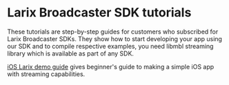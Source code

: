 # Larix Broadcaster SDK tutorials

These tutorials are step-by-step guides for customers who subscribed for Larix Broadcaster SDKs. They show how to start developing your app using our SDK and to compile respective examples, you need libmbl streaming library which is available as part of any SDK.

[iOS Larix demo guide](blob/main/ios-larix-demo/StepByStepGuide.md) gives beginner's guide to making a simple iOS app with streaming capabilities.
